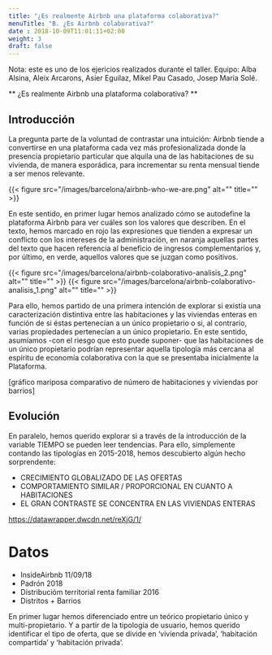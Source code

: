 ```yaml
---
title: "¿Es realmente Airbnb una plataforma colaborativa?"
menuTitle: "B. ¿Es Airbnb colaborativa?"
date : 2018-10-09T11:01:11+02:00
weight: 3
draft: false
---
```


Nota: este es uno de los ejericios realizados durante el taller. 
Equipo: Alba Alsina, Aleix Arcarons, Asier Eguilaz, Mikel Pau Casado, Josep Maria Solé.

**
¿Es realmente Airbnb una plataforma colaborativa?
**

## Introducción

La pregunta parte de la voluntad de contrastar una intuición: Airbnb tiende a convertirse en una plataforma cada vez más profesionalizada donde la presencia propietario particular que alquila una de las habitaciones de su vivienda, de manera esporádica, para incrementar su renta mensual tiende a ser menos relevante. 

{{< figure src="/images/barcelona/airbnb-who-we-are.png" alt="" title="" >}}

En este sentido, en primer lugar hemos analizado cómo se autodefine la plataforma Airbnb para ver cuáles son los valores que describen. En el texto, hemos marcado en rojo las expresiones que tienden a expresar un conflicto con los intereses de la administración, en naranja aquellas partes del texto que hacen referencia al beneficio de ingresos complementarios y, por último, en verde, aquellos valores que se juzgan como positivos.

{{< figure src="/images/barcelona/airbnb-colaborativo-analisis_2.png" alt="" title="" >}}
{{< figure src="/images/barcelona/airbnb-colaborativo-analisis_1.png" alt="" title="" >}}

Para ello, hemos partido de una primera intención de explorar si existía una caracterización distintiva entre las habitaciones y las viviendas enteras en función de si éstas pertenecían a un único propietario o si, al contrario, varias propiedades pertenecían a un único propietario. En este sentido, asumíamos -con el riesgo que esto puede suponer- que las habitaciones de un único propietario podrían representar aquella tipología más cercana al espíritu de economía colaborativa con la que se presentaba inicialmente la Plataforma.

[gráfico mariposa comparativo de número de habitaciones y viviendas por barrios]

## Evolución

En paralelo, hemos querido explorar si a través de la introducción de la variable TIEMPO se pueden leer tendencias. Para ello, simplemente contando las tipologías en 2015-2018, hemos descubierto algún hecho sorprendente:

+ CRECIMIENTO GLOBALIZADO DE LAS OFERTAS
+ COMPORTAMIENTO SIMILAR / PROPORCIONAL EN CUANTO A HABITACIONES
+ EL GRAN CONTRASTE SE CONCENTRA EN LAS VIVIENDAS ENTERAS

https://datawrapper.dwcdn.net/reXjG/1/

# Datos

+ InsideAirbnb 11/09/18
+ Padrón 2018
+ Distribucióm territorial renta familiar 2016
+ Distritos + Barrios

En primer lugar hemos diferenciado entre un teórico propietario único y multi-propietario. 
Y a partir de la tipología de usuario, hemos querido identificar el tipo de oferta, que se divide en ‘vivienda privada’, ‘habitación compartida’ y ‘habitación privada’. 







